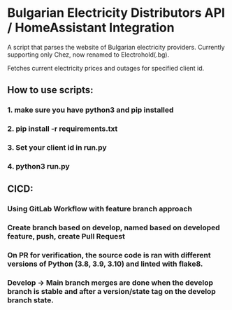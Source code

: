 ﻿# Bulgarian Electricity Distributors API / HomeAssistant Integration

A script that parses the website of Bulgarian electricity providers. Currently supporting only Chez, now renamed to Electrohold(.bg).

Fetches current electricity prices and outages for specified client id.

## How to use scripts:

### 1. make sure you have python3 and pip installed

### 2. pip install -r requirements.txt

### 3. Set your client id in run.py

### 4. python3 run.py

## CICD:

### Using GitLab Workflow with feature branch approach

### Create branch based on develop, named based on developed feature, push, create Pull Request

### On PR for verification, the source code is ran with different versions of Python (3.8, 3.9, 3.10) and linted with flake8.

### Develop -> Main branch merges are done when the develop branch is stable and after a version/state tag on the develop branch state.
